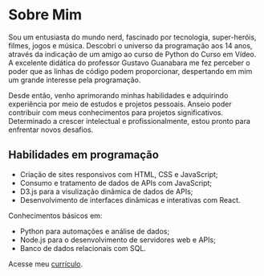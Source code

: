 # Sobre Mim

Sou um entusiasta do mundo nerd, fascinado por tecnologia, super-heróis, filmes, jogos e música. Descobri o universo da programação aos 14 anos, através da indicação de um amigo ao curso de Python do Curso em Vídeo. A excelente didática do professor Gustavo Guanabara me fez perceber o poder que as linhas de código podem proporcionar, despertando em mim um grande interesse pela programação.

Desde então, venho aprimorando minhas habilidades e adquirindo experiência por meio de estudos e projetos pessoais. Anseio poder contribuir com meus conhecimentos para projetos significativos. Determinado a crescer intelectual e profissionalmente, estou pronto para enfrentar novos desafios.

## Habilidades em programação

- Criação de sites responsivos com HTML, CSS e JavaScript;
- Consumo e tratamento de dados de APIs com JavaScript;
- D3.js para a visulização dinâmica de dados de APIs;
- Desenvolvimento de interfaces dinâmicas e interativas com React.

Conhecimentos básicos em:

- Python para automações e análise de dados;
- Node.js para o desenvolvimento de servidores web e APIs;
- Banco de dados relacionais com SQL.

Acesse meu [currículo](https://github.com/andre-f-alves/andre-f-alves/blob/main/Curr%C3%ADculo.pdf).
